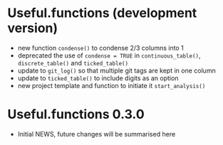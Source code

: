 # Useful.functions (development version)

* new function `condense()` to condense 2/3 columns into 1
* deprecated the use of `condense = TRUE` in `continuous_table()`, 
  `discrete_table()` and `ticked_table()`
* update to `git_log()` so that multiple git tags are kept in one column
* update to `ticked_table()` to include digits as an option
* new project template and function to initiate it `start_analysis()`

# Useful.functions 0.3.0

* Initial NEWS, future changes will be summarised here
